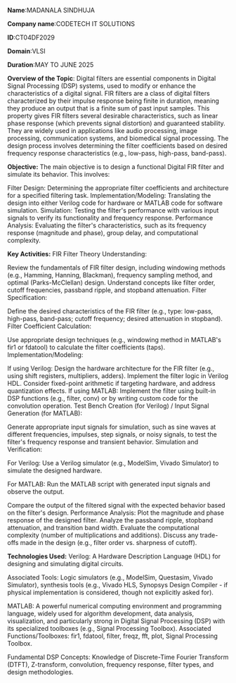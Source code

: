 **Name**:MADANALA SINDHUJA

**Company name**:CODETECH IT SOLUTIONS

**ID**:CT04DF2029

**Domain**:VLSI

**Duration**:MAY TO JUNE 2025

**Overview of the Topic**:
Digital filters are essential components in Digital Signal Processing (DSP) systems, used to modify or enhance the characteristics of a digital signal. FIR filters are a class of digital filters characterized by their impulse response being finite in duration, meaning they produce an output that is a finite sum of past input samples. This property gives FIR filters several desirable characteristics, such as linear phase response (which prevents signal distortion) and guaranteed stability. They are widely used in applications like audio processing, image processing, communication systems, and biomedical signal processing. The design process involves determining the filter coefficients based on desired frequency response characteristics (e.g., low-pass, high-pass, band-pass).

**Objective:**
The main objective is to design a functional Digital FIR filter and simulate its behavior. This involves:

Filter Design: Determining the appropriate filter coefficients and architecture for a specified filtering task.
Implementation/Modeling: Translating the design into either Verilog code for hardware or MATLAB code for software simulation.
Simulation: Testing the filter's performance with various input signals to verify its functionality and frequency response.
Performance Analysis: Evaluating the filter's characteristics, such as its frequency response (magnitude and phase), group delay, and computational complexity.

**Key Activities:**
FIR Filter Theory Understanding:

Review the fundamentals of FIR filter design, including windowing methods (e.g., Hamming, Hanning, Blackman), frequency sampling method, and optimal (Parks-McClellan) design.
Understand concepts like filter order, cutoff frequencies, passband ripple, and stopband attenuation.
Filter Specification:

Define the desired characteristics of the FIR filter (e.g., type: low-pass, high-pass, band-pass; cutoff frequency; desired attenuation in stopband).
Filter Coefficient Calculation:

Use appropriate design techniques (e.g., windowing method in MATLAB's fir1 or fdatool) to calculate the filter coefficients (taps).
Implementation/Modeling:

If using Verilog:
Design the hardware architecture for the FIR filter (e.g., using shift registers, multipliers, adders).
Implement the filter logic in Verilog HDL.
Consider fixed-point arithmetic if targeting hardware, and address quantization effects.
If using MATLAB:
Implement the filter using built-in DSP functions (e.g., filter, conv) or by writing custom code for the convolution operation.
Test Bench Creation (for Verilog) / Input Signal Generation (for MATLAB):

Generate appropriate input signals for simulation, such as sine waves at different frequencies, impulses, step signals, or noisy signals, to test the filter's frequency response and transient behavior.
Simulation and Verification:

For Verilog: Use a Verilog simulator (e.g., ModelSim, Vivado Simulator) to simulate the designed hardware.

For MATLAB: Run the MATLAB script with generated input signals and observe the output.

Compare the output of the filtered signal with the expected behavior based on the filter's design.
Performance Analysis:
Plot the magnitude and phase response of the designed filter.
Analyze the passband ripple, stopband attenuation, and transition band width.
Evaluate the computational complexity (number of multiplications and additions).
Discuss any trade-offs made in the design (e.g., filter order vs. sharpness of cutoff).

**Technologies Used:**
Verilog: A Hardware Description Language (HDL) for designing and simulating digital circuits.

Associated Tools: Logic simulators (e.g., ModelSim, Questasim, Vivado Simulator), synthesis tools (e.g., Vivado HLS, Synopsys Design Compiler - if physical implementation is considered, though not explicitly asked for).

MATLAB: A powerful numerical computing environment and programming language, widely used for algorithm development, data analysis, visualization, and particularly strong in Digital Signal Processing (DSP) with its specialized toolboxes (e.g., Signal Processing Toolbox).
Associated Functions/Toolboxes: fir1, fdatool, filter, freqz, fft, plot, Signal Processing Toolbox.

Fundamental DSP Concepts: Knowledge of Discrete-Time Fourier Transform (DTFT), Z-transform, convolution, frequency response, filter types, and design methodologies.
